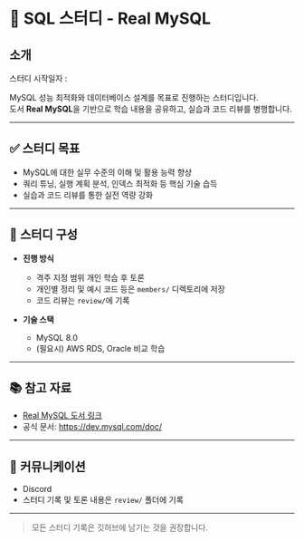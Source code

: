 # 📌 SQL 스터디 - Real MySQL


## 소개
스터디 시작일자 : 

MySQL 성능 최적화와 데이터베이스 설계를 목표로 진행하는 스터디입니다.  
도서 **Real MySQL**을 기반으로 학습 내용을 공유하고, 실습과 코드 리뷰를 병행합니다.

---

## ✅ 스터디 목표
- MySQL에 대한 실무 수준의 이해 및 활용 능력 향상
- 쿼리 튜닝, 실행 계획 분석, 인덱스 최적화 등 핵심 기술 습득
- 실습과 코드 리뷰를 통한 실전 역량 강화

---

## 🧩 스터디 구성

- **진행 방식**
  - 격주 지정 범위 개인 학습 후 토론
  - 개인별 정리 및 예시 코드 등은 `members/` 디렉토리에 저장
  - 코드 리뷰는 `review/`에 기록

- **기술 스택**
  - MySQL 8.0
  - (필요시) AWS RDS, Oracle 비교 학습

---

## 📚 참고 자료
- [Real MySQL 도서 링크](https://product.kyobobook.co.kr/detail/S000001766482)
- 공식 문서: https://dev.mysql.com/doc/

---

## 💬 커뮤니케이션
- Discord
- 스터디 기록 및 토론 내용은 `review/` 폴더에 기록

---

> 모든 스터디 기록은 깃허브에 남기는 것을 권장합니다.
